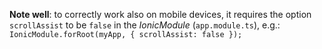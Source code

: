 **Note well**: to correctly work also on mobile devices, it requires the option `scrollAssist` to be `false` in the _IonicModule_ (`app.module.ts`), e.g.: `IonicModule.forRoot(myApp, { scrollAssist: false });`
